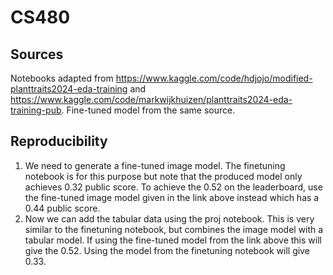 # CS480

## Sources

Notebooks adapted from https://www.kaggle.com/code/hdjojo/modified-planttraits2024-eda-training and https://www.kaggle.com/code/markwijkhuizen/planttraits2024-eda-training-pub. Fine-tuned model from the same source.

## Reproducibility

1. We need to generate a fine-tuned image model. The finetuning notebook is for this purpose but note that the produced model only achieves 0.32 public score. To achieve the 0.52 on the leaderboard, use the fine-tuned image model given in the link above instead which has a 0.44 public score.
2. Now we can add the tabular data using the proj notebook. This is very similar to the finetuning notebook, but combines the image model with a tabular model. If using the fine-tuned model from the link above this will give the 0.52. Using the model from the finetuning notebook will give 0.33. 
